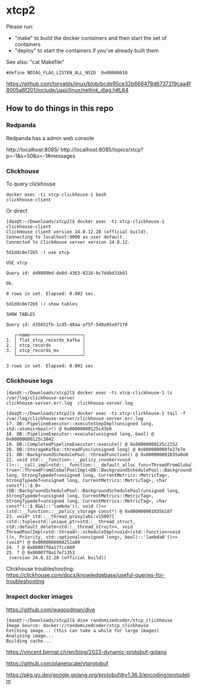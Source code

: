 # xtcp2

Please run:
- "make" to build the docker containers and then start the set of containers
- "deploy" to start the containers if you've already built them

See also: "cat Makefile"


```
#define NDIAG_FLAG_LISTEN_ALL_NSID	0x00000010
```
https://github.com/torvalds/linux/blob/bcde95ce32b666478d6737219caa4f8005a8f201/include/uapi/linux/netlink_diag.h#L64

## How to do things in this repo

### Redpanda

Redpanda has a admin web console

http://localhost:8085/
http://localhost:8085/topics/xtcp?p=-1&s=50&o=-1#messages

### Clickhouse
To query clickhouse

```
docker exec -ti xtcp-clickhouse-1 bash
clickhouse-client
```

Or direct
```
[das@t:~/Downloads/xtcp2]$ docker exec -ti xtcp-clickhouse-1 clickhouse-client
ClickHouse client version 24.8.12.28 (official build).
Connecting to localhost:9000 as user default.
Connected to ClickHouse server version 24.8.12.

5d1ddc0e72b5 :) use xtcp

USE xtcp

Query id: 4d9809bd-de8d-4363-8216-bc7d4bd31b01

Ok.

0 rows in set. Elapsed: 0.002 sec.

5d1ddc0e72b5 :) show tables

SHOW TABLES

Query id: d35852fb-1cd5-48aa-af5f-540a95a97178

   ┌─name────────────────────┐
1. │ flat_xtcp_records_kafka │
2. │ xtcp_records            │
3. │ xtcp_records_mv         │
   └─────────────────────────┘

3 rows in set. Elapsed: 0.001 sec
```


### Clickhouse logs

```
[das@t:~/Downloads/xtcp2]$ docker exec -ti xtcp-clickhouse-1 ls /var/log/clickhouse-server
clickhouse-server.err.log  clickhouse-server.log

[das@t:~/Downloads/xtcp2]$ docker exec -ti xtcp-clickhouse-1 tail -f /var/log/clickhouse-server/clickhouse-server.err.log
17. DB::PipelineExecutor::executeStepImpl(unsigned long, std::atomic<bool>*) @ 0x00000000125c43b0
18. DB::PipelineExecutor::execute(unsigned long, bool) @ 0x00000000125c3842
19. DB::CompletedPipelineExecutor::execute() @ 0x00000000125c2152
20. DB::StorageKafka::threadFunc(unsigned long) @ 0x000000000fe27e7e
21. DB::BackgroundSchedulePool::threadFunction() @ 0x000000001035a0e0
22. void std::__function::__policy_invoker<void ()>::__call_impl<std::__function::__default_alloc_func<ThreadFromGlobalPoolImpl<false, true>::ThreadFromGlobalPoolImpl<DB::BackgroundSchedulePool::BackgroundSchedulePool(unsigned long, StrongTypedef<unsigned long, CurrentMetrics::MetricTag>, StrongTypedef<unsigned long, CurrentMetrics::MetricTag>, char const*)::$_0>(DB::BackgroundSchedulePool::BackgroundSchedulePool(unsigned long, StrongTypedef<unsigned long, CurrentMetrics::MetricTag>, StrongTypedef<unsigned long, CurrentMetrics::MetricTag>, char const*)::$_0&&)::'lambda'(), void ()>>(std::__function::__policy_storage const*) @ 0x000000001035b187
23. void* std::__thread_proxy[abi:v15007]<std::tuple<std::unique_ptr<std::__thread_struct, std::default_delete<std::__thread_struct>>, void ThreadPoolImpl<std::thread>::scheduleImpl<void>(std::function<void ()>, Priority, std::optional<unsigned long>, bool)::'lambda0'()>>(void*) @ 0x000000000d251a89
24. ? @ 0x00007f0a17fcc609
25. ? @ 0x00007f0a17ef1353
 (version 24.8.12.28 (official build))
```

Clickhouse troubleshooting: https://clickhouse.com/docs/knowledgebase/useful-queries-for-troubleshooting

### Inspect docker images

https://github.com/wagoodman/dive
```
[das@t:~/Downloads/xtcp2]$ dive randomizedcoder/xtcp_clickhouse
Image Source: docker://randomizedcoder/xtcp_clickhouse
Fetching image... (this can take a while for large images)
Analyzing image...
Building cache...
```


https://vincent.bernat.ch/en/blog/2023-dynamic-protobuf-golang

https://github.com/planetscale/vtprotobuf

https://pkg.go.dev/google.golang.org/protobuf@v1.36.3/encoding/protodelim